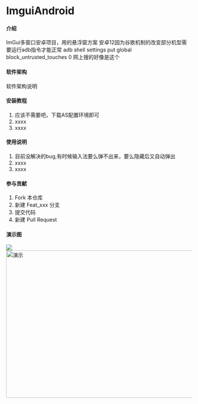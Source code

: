 # ImguiAndroid

#### 介绍
ImGui多窗口安卓项目，用的悬浮窗方案
安卓12因为谷歌机制的改变部分机型需要运行adb指令才能正常
adb shell settings put global block_untrusted_touches 0
网上搜的好像是这个

#### 软件架构
软件架构说明


#### 安装教程

1.  应该不需要吧，下载AS配置环境即可
2.  xxxx
3.  xxxx

#### 使用说明

1.  目前没解决的bug,有时候输入法要么弹不出来，要么隐藏后又自动弹出
2.  xxxx
3.  xxxx

#### 参与贡献

1.  Fork 本仓库
2.  新建 Feat_xxx 分支
3.  提交代码
4.  新建 Pull Request

#### 演示图
![](https://gitee.com/alexmmc/ImguiAndroid/raw/master/Demo.jpg)
<img src="https://gitee.com/alexmmc/ImguiAndroid/raw/master/Demo.jpg" width="600" height="400"
alt="演示"/><br/>